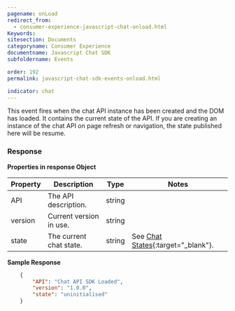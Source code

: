 ```yaml
---
pagename: onLoad
redirect_from:
  - consumer-experience-javascript-chat-onload.html
Keywords:
sitesection: Documents
categoryname: Consumer Experience
documentname: Javascript Chat SDK
subfoldername: Events

order: 192
permalink: javascript-chat-sdk-events-onload.html

indicator: chat
---
```


This event fires when the chat API instance has been created and the DOM has loaded. It contains the current state of the API. If you are creating an instance of the chat API on page refresh or navigation, the state published here will be resume.

### Response 

**Properties in response Object**

| Property | Description             | Type   | Notes                                                                    |
|----------|-------------------------|--------|--------------------------------------------------------------------------|
| API      | The API description.    | string |                                                                          |
| version  | Current version in use. | string |                                                                          |
| state    | The current chat state. | string | See [Chat States](consumer-experience-javascript-chat-chat-states.html){:target="_blank"}. |

**Sample Response** 

```json
    {
        "API": "Chat API SDK Loaded",
        "version": "1.0.0",
        "state": "uninitialised"
    }
```
